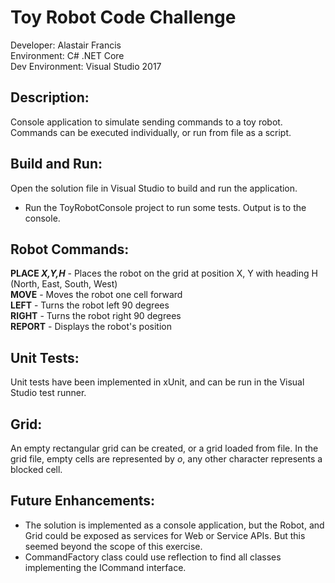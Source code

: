# Toy Robot Code Challenge

Developer: Alastair Francis <BR>
Environment: C# .NET Core <BR>
Dev Environment: Visual Studio 2017<BR>

## Description: 
Console application to simulate sending commands to a toy robot. Commands can be executed individually, or run from file as a script.

## Build and Run:
Open the solution file in Visual Studio to build and run the application.
* Run the ToyRobotConsole project to run some tests.  Output is to the console.

## Robot Commands:
**PLACE _X,Y,H_** - Places the robot on the grid at position X, Y with heading H (North, East, South, West) <BR>
**MOVE** - Moves the robot one cell forward <BR>
**LEFT** - Turns the robot left 90 degrees <BR>
**RIGHT** - Turns the robot right 90 degrees <BR>
**REPORT** - Displays the robot's position <BR>

## Unit Tests:
Unit tests have been implemented in xUnit, and can be run in the Visual Studio test runner.

## Grid:
An empty rectangular grid can be created, or a grid loaded from file.  In the grid file, empty cells are represented by _o_, any other character represents a blocked cell.

## Future Enhancements:
* The solution is implemented as a console application, but the Robot, and Grid could be exposed as services for Web or Service APIs. But this seemed beyond the scope of this exercise.
* CommandFactory class could use reflection to find all classes implementing the ICommand interface.
